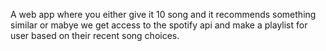 A web app where you either give it 10 song and it recommends something similar or mabye we get access to the spotify api and make a playlist for user based on their recent song choices. 

